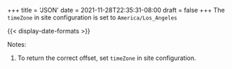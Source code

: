 +++
title = 'JSON'
date = 2021-11-28T22:35:31-08:00
draft = false
+++
The `timeZone` in site configuration is set to `America/Los_Angeles`

{{< display-date-formats >}}

Notes:

1. To return the correct offset, set `timeZone` in site configuration.
